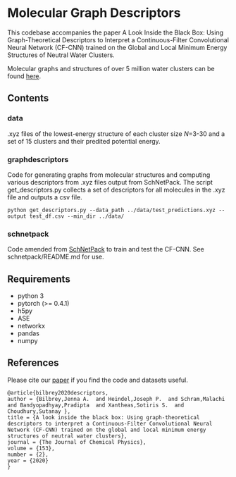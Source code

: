 # Molecular Graph Descriptors

This codebase accompanies the paper A Look Inside the Black Box: Using Graph-Theoretical Descriptors to Interpret a Continuous-Filter Convolutional Neural Network (CF-CNN) trained on the Global and Local Minimum Energy Structures of Neutral Water Clusters.

Molecular graphs and structures of over 5 million water clusters can be found [here](https://sites.uw.edu/wdbase/).

## Contents

### data

.xyz files of the lowest-energy structure of each cluster size *N*=3-30 and a set of 15 clusters and their predited potential energy.

### graphdescriptors

Code for generating graphs from molecular structures and computing various descriptors from .xyz files output from SchNetPack. The script get_descriptors.py collects a set of descriptors for all molecules in the .xyz file and outputs a csv file.

```
python get_descriptors.py --data_path ../data/test_predictions.xyz --output test_df.csv --min_dir ../data/
```

### schnetpack

Code amended from [SchNetPack](https://github.com/atomistic-machine-learning/schnetpack) to train and test the CF-CNN. See schnetpack/README.md for use.

## Requirements

* python 3
* pytorch (>= 0.4.1)
* h5py
* ASE
* networkx
* pandas
* numpy

## References
Please cite our [paper](https://aip.scitation.org/doi/10.1063/5.0009933) if you find the code and datasets useful.

```
@article{bilbrey2020descriptors,
author = {Bilbrey,Jenna A.  and Heindel,Joseph P.  and Schram,Malachi  and Bandyopadhyay,Pradipta  and Xantheas,Sotiris S.  and Choudhury,Sutanay },
title = {A look inside the black box: Using graph-theoretical descriptors to interpret a Continuous-Filter Convolutional Neural Network (CF-CNN) trained on the global and local minimum energy structures of neutral water clusters},
journal = {The Journal of Chemical Physics},
volume = {153},
number = {2},
year = {2020}
}
```

